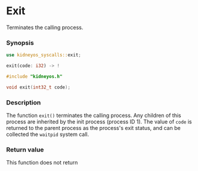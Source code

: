 # Exit
Terminates the calling process.

### Synopsis

```rs
use kidneyos_syscalls::exit;

exit(code: i32) -> !
```

```c
#include "kidneyos.h"

void exit(int32_t code);
```

### Description
The function `exit()` terminates the calling process. Any children of this process are inherited by the init process (process ID 1).
The value of `code` is returned to the parent process as the process's exit status, and can be collected the `waitpid` system call.

### Return value
This function does not return
